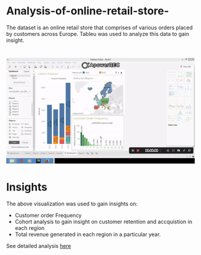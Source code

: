 # Analysis-of-online-retail-store-
The dataset is an online retail store that comprises of various orders placed by customers across Europe. Tableu was used to analyze this data to gain insight. 

# ![](https://github.com/judeleonard/Analysis-of-online-retail-store-/blob/main/asset/ezgif.com-video-to-gif.gif)

# Insights 
The above visualization was used to gain insights on:
- Customer order Frequency 
- Cohort analysis to gain insight on customer retention and accquistion in each region
- Total revenue generated in each region in a particular year. 

See detailed analysis [here](https://www.linkedin.com/posts/jude-ndu-78ab38175_sales-datascience-dataanalytics-activity-6797183316421349376-5gGB)

